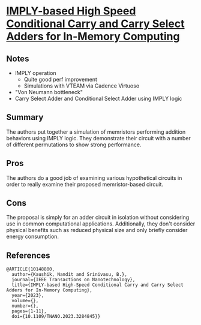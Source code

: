 # [IMPLY-based High Speed Conditional Carry and Carry Select Adders for In-Memory Computing](https://ieeexplore.ieee.org/document/10148800)

## Notes
- IMPLY operation
    - Quite good perf improvement
    - Simulations with VTEAM via Cadence Virtuoso
- "Von Neumann bottleneck"
- Carry Select Adder and Conditional Select Adder using IMPLY logic

## Summary
The authors put together a simulation of memristors performing addition behaviors using IMPLY logic. They demonstrate their circuit with a number of different permutations to show strong performance.

## Pros
The authors do a good job of examining various hypothetical circuits in order to really examine their proposed memristor-based circuit.

## Cons
The proposal is simply for an adder circuit in isolation without considering use in common computational applications. Additionally, they don't consider physical benefits such as reduced physical size and only briefly consider energy consumption.

## References

```
@ARTICLE{10148800,
  author={Kaushik, Nandit and Srinivasu, B.},
  journal={IEEE Transactions on Nanotechnology}, 
  title={IMPLY-based High-Speed Conditional Carry and Carry Select Adders for In-Memory Computing}, 
  year={2023},
  volume={},
  number={},
  pages={1-11},
  doi={10.1109/TNANO.2023.3284845}}
```
